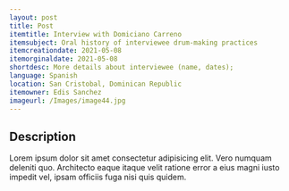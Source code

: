 ```yaml
---
layout: post
title: Post
itemtitle: Interview with Domiciano Carreno
itemsubject: Oral history of interviewee drum-making practices
itemcreationdate: 2021-05-08
itemorginaldate: 2021-05-08
shortdesc: More details about interviewee (name, dates);
language: Spanish
location: San Cristobal, Dominican Republic
itemowner: Edis Sanchez
imageurl: /Images/image44.jpg
---
```



## Description
Lorem ipsum dolor sit amet consectetur adipisicing elit. Vero numquam deleniti quo. Architecto eaque itaque velit ratione error a eius magni iusto impedit vel, ipsam officiis fuga nisi quis quidem.

